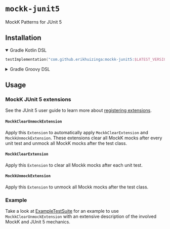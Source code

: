 # `mockk-junit5`

MockK Patterns for JUnit 5

## Installation

<details open>

<summary>
Gradle Kotlin DSL
</summary>

```kotlin
testImplementation("com.github.erikhuizinga:mockk-junit5:$LATEST_VERSION")
```

</details>

<details>

<summary>
Gradle Groovy DSL
</summary>

```groovy
testImplementation "com.github.erikhuizinga:mockk-junit5:$LATEST_VERSION"
```

</details>

## Usage

### MockK JUnit 5 extensions

See the JUnit 5 user guide to learn more about [registering extensions](https://junit.org/junit5/docs/5.6.0/user-guide/#extensions-registration).

#### `MockkClearUnmockExtension`

Apply this `Extension` to automatically apply `MockkClearExtension` and `MockkUnmockExtension`.
These extensions clear all MockK mocks after every unit test and unmock all MockK mocks after the test class.

#### `MockkClearExtension`

Apply this `Extension` to clear all Mockk mocks after each unit test.

#### `MockkUnmockExtension`

Apply this `Extension` to unmock all Mockk mocks after the test class.

### Example

Take a look at [ExampleTestSuite](src/test/kotlin/com/github/erikhuizinga/mockk/junit5/example/ExampleTestSuite.kt) for an example to use `MockkClearUnmockExtension` with an extensive description of the involved MockK and JUnit 5 mechanics.
